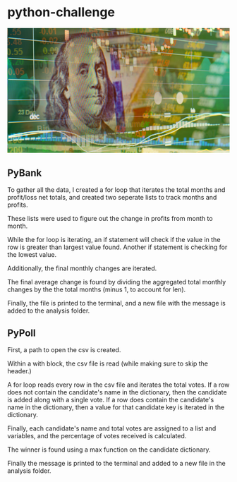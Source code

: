 # python-challenge

![Benjamin Franklin](https://github.com/geyo/python-challenge/blob/main/python-challenge/Images/revenue-per-lead.png)

## PyBank

To gather all the data, I created a for loop that iterates the total months and profit/loss net totals, and created two seperate lists to track months and profits. 

These lists were used to figure out the change in profits from month to month. 

While the for loop is iterating, an if statement will check if the value in the row is greater than largest value found. Another if statement is checking for the lowest value. 

Additionally, the final monthly changes are iterated. 

The final average change is found by dividing the aggregated total monthly changes by the the total months (minus 1, to account for len). 

Finally, the file is printed to the terminal, and a new file with the message is added to the analysis folder. 

## PyPoll

First, a path to open the csv is created. 

Within a with block, the csv file is read (while making sure to skip the header.)

A for loop reads every row in the csv file and iterates the total votes. 
If a row does not contain the candidate's name in the dictionary, then the candidate is added along with a single vote. 
If a row does contain the candidate's name in the dictionary, then a value for that candidate key is iterated in the dictionary. 

Finally, each candidate's name and total votes are assigned to a list and variables, and the percentage of votes received is calculated. 

The winner is found using a max function on the candidate dictionary.

Finally the message is printed to the terminal and added to a new file in the analysis folder. 
